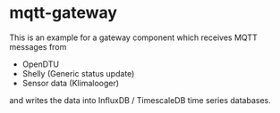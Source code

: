 # mqtt-gateway

This is an example for a gateway component which receives MQTT messages from 
* OpenDTU
* Shelly (Generic status update)
* Sensor data (Klimalooger)

and writes the data into InfluxDB / TimescaleDB time series databases.
